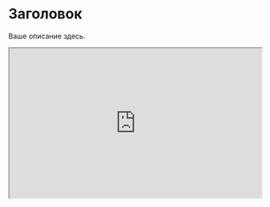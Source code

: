 # Заголовок

Ваше описание здесь.

<iframe src="https://github.com/89030091239/diplom/blob/master/readme_html.html" width="100%" height="300"></iframe>